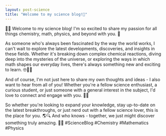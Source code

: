 ```yaml
---
layout: post-science
title: "Welcome to my science blog!🔬"
---
```


👋🔬 Welcome to my science blog! I'm so excited to share my passion for all things chemistry, math, physics, and beyond with you. 🌟

As someone who's always been fascinated by the way the world works, I can't wait to explore the latest developments, discoveries, and insights in these fields. Whether it's breaking down complex chemical reactions, diving deep into the mysteries of the universe, or exploring the ways in which math shapes our everyday lives, there's always something new and exciting to learn. 🤓🧪🌌

And of course, I'm not just here to share my own thoughts and ideas - I also want to hear from all of you! Whether you're a fellow science enthusiast, a curious student, or just someone with a general interest in the subject, I'd love to connect and engage with you. 🤝💡

So whether you're looking to expand your knowledge, stay up-to-date on the latest breakthroughs, or just nerd out with a fellow science lover, this is the place for you. 🌎🔍 And who knows - together, we just might discover something truly amazing. 🚀🌟 #ScienceBlog #Chemistry #Mathematics #Physics